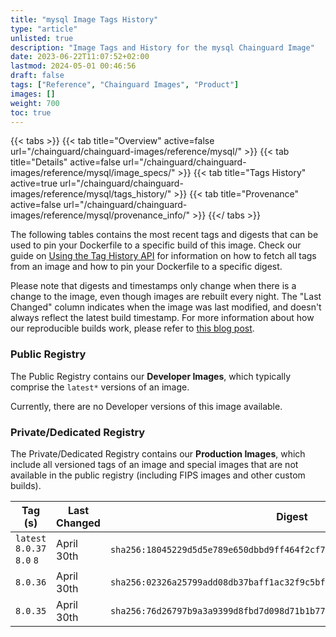 ```yaml
---
title: "mysql Image Tags History"
type: "article"
unlisted: true
description: "Image Tags and History for the mysql Chainguard Image"
date: 2023-06-22T11:07:52+02:00
lastmod: 2024-05-01 00:46:56
draft: false
tags: ["Reference", "Chainguard Images", "Product"]
images: []
weight: 700
toc: true
---
```


{{< tabs >}}
{{< tab title="Overview" active=false url="/chainguard/chainguard-images/reference/mysql/" >}}
{{< tab title="Details" active=false url="/chainguard/chainguard-images/reference/mysql/image_specs/" >}}
{{< tab title="Tags History" active=true url="/chainguard/chainguard-images/reference/mysql/tags_history/" >}}
{{< tab title="Provenance" active=false url="/chainguard/chainguard-images/reference/mysql/provenance_info/" >}}
{{</ tabs >}}

The following tables contains the most recent tags and digests that can be used to pin your Dockerfile to a specific build of this image. Check our guide on [Using the Tag History API](/chainguard/chainguard-images/using-the-tag-history-api/) for information on how to fetch all tags from an image and how to pin your Dockerfile to a specific digest.

Please note that digests and timestamps only change when there is a change to the image, even though images are rebuilt every night. The "Last Changed" column indicates when the image was last modified, and doesn't always reflect the latest build timestamp. For more information about how our reproducible builds work, please refer to [this blog post](https://www.chainguard.dev/unchained/reproducing-chainguards-reproducible-image-builds).

### Public Registry
The Public Registry contains our **Developer Images**, which typically comprise the `latest*` versions of an image.

Currently, there are no Developer versions of this image available.

### Private/Dedicated Registry
The Private/Dedicated Registry contains our **Production Images**, which include all versioned tags of an image and special images that are not available in the public registry (including FIPS images and other custom builds).

| Tag (s)                      | Last Changed | Digest                                                                    |
|------------------------------|--------------|---------------------------------------------------------------------------|
|  `latest` `8.0.37` `8.0` `8` | April 30th   | `sha256:18045229d5d5e789e650dbbd9ff464f2cf7dd252d974b09e465aa206101f1338` |
|  `8.0.36`                    | April 30th   | `sha256:02326a25799add08db37baff1ac32f9c5bf152a819f19f3ba5981dcc3134b9a3` |
|  `8.0.35`                    | April 30th   | `sha256:76d26797b9a3a9399d8fbd7d098d71b1b77dc44376df66a72411ad8fb139b5b8` |


